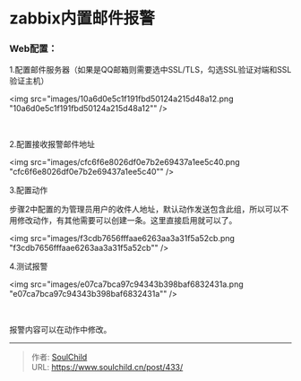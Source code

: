 # zabbix内置邮件报警

<!--more-->
<h3><strong>Web配置：</strong></h3>
1.配置邮件服务器（如果是QQ邮箱则需要选中SSL/TLS，勾选SSL验证对端和SSL验证主机）

<img src="images/10a6d0e5c1f191fbd50124a215d48a12.png "10a6d0e5c1f191fbd50124a215d48a12"" />

&nbsp;

2.配置接收报警邮件地址

<img src="images/cfc6f6e8026df0e7b2e69437a1ee5c40.png "cfc6f6e8026df0e7b2e69437a1ee5c40"" />

3.配置动作

步骤2中配置的为管理员用户的收件人地址，默认动作发送包含此组，所以可以不用修改动作，有其他需要可以创建一条。这里直接启用就可以了。

<img src="images/f3cdb7656fffaae6263aa3a31f5a52cb.png "f3cdb7656fffaae6263aa3a31f5a52cb"" />

4.测试报警

<img src="images/e07ca7bca97c94343b398baf6832431a.png "e07ca7bca97c94343b398baf6832431a"" />

&nbsp;

报警内容可以在动作中修改。


---

> 作者: [SoulChild](https://www.soulchild.cn)  
> URL: https://www.soulchild.cn/post/433/  

